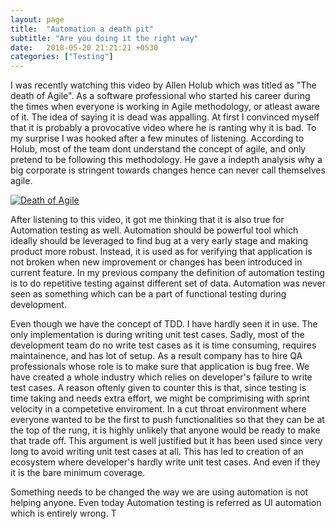 ```yaml
---
layout: page
title:  "Automation a death pit"
subtitle: "Are you doing it the right way"
date:   2018-05-20 21:21:21 +0530
categories: ["Testing"]
---
```


I was recently watching this video by Allen Holub which was titled as "The death of Agile". As a software professional who started his career during the times when everyone is working in Agile methodology, or atleast aware of it. The idea of saying it is dead was appalling. At first I convinced myself that it is probably a provocative video where he is ranting why it is bad. To my surprise I was hooked after a few minutes of listening. According to Holub, most of the team dont understand the concept of agile, and only pretend to be following this methodology. He gave a indepth analysis why a big corporate is stringent towards changes hence can never call themselves agile.

[![Death of Agile](https://img.youtube.com/vi/vSnCeJEka_s/0.jpg)](https://www.youtube.com/watch?v=vSnCeJEka_s "Death of agile")

After listening to this video, it got me thinking that it is also true for Automation testing as well. Automation should be powerful tool which ideally should be leveraged to find bug at a very early stage and making product more robust. Instead, it is used as for verifying that application is not broken when new improvement or changes has been introduced in current feature. In my previous company the definition of automation testing is to do repetitive testing against different set of data. Automation was never seen as something which can be a part of functional testing during development.

Even though we have the concept of TDD. I have hardly seen it in use. The only implementation is during writing unit test cases. Sadly, most of the development team do no write test cases as it is time consuming, requires maintainence, and has lot of setup. As a result company has to hire QA professionals whose role is to make sure that application is bug free. We have created a whole industry which relies on developer's failure to write test cases. A reason oftenly given to counter this is that, since testing is time taking and needs extra effort, we might be comprimising with sprint velocity in a competetive enviroment. In a cut throat environment where everyone wanted to be the first to push functionalities so that they can be at the top of the rung, it is highly unlikely that anyone would be ready to make that trade off. This argument is well justified but it has been used since very long to avoid writing unit test cases at all. This has led to creation of an ecosystem where developer's hardly write unit test cases. And even if they it is the bare minimum coverage.

Something needs to be changed the way we are using automation is not helping anyone. Even today Automation testing is referred as UI automation which is entirely wrong. T 
